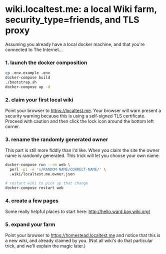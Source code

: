 # wiki.localtest.me: a local Wiki farm, security_type=friends, and TLS proxy

Assuming you already have a local docker machine, and that you're
connected to The Internet...

### 1. launch the docker composition

``` bash
cp .env.example .env
docker-compose build
./bootstrap.sh
docker-compose up -d
```

### 2. claim your first local wiki

Point your browser to https://localtest.me.  Your browser will warn
present a security warning because this is using a self-signed TLS
certificate.  Proceed with caution and then click the lock icon around
the bottom left corner.

### 3. rename the randomly generated owner

This part is still more fiddly than I'd like.  When you claim the site
the owner name is randomly generated.  This trick will let you choose
your own name:

``` bash
docker-compose run --rm web \
  perl -pi -e 's/RANDOM-NAME/CORRECT-NAME/' \
  .wiki/localtest.me.owner.json

# restart wiki to pick up that change
docker-compose restart web
```

### 4. create a few pages

Some really helpful places to start here: http://hello.ward.bay.wiki.org/

### 5. expand your farm

Point your browser to https://homestead.localtest.me and notice that
this is a new wiki, and already claimed by you.  (Not all wiki's do
that particular trick, and we'll explain the magic later.)
